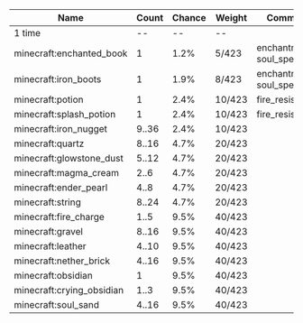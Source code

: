 | Name                      | Count | Chance | Weight | Comment                  |
| ------------------------- | ----- | ------ | ------ | ------------------------ |
| 1 time                    |    -- |     -- |     -- |                          |
| minecraft:enchanted_book  |     1 |   1.2% |  5/423 | enchantments: soul_speed |
| minecraft:iron_boots      |     1 |   1.9% |  8/423 | enchantments: soul_speed |
| minecraft:potion          |     1 |   2.4% | 10/423 | fire_resistance          |
| minecraft:splash_potion   |     1 |   2.4% | 10/423 | fire_resistance          |
| minecraft:iron_nugget     | 9..36 |   2.4% | 10/423 |                          |
| minecraft:quartz          | 8..16 |   4.7% | 20/423 |                          |
| minecraft:glowstone_dust  | 5..12 |   4.7% | 20/423 |                          |
| minecraft:magma_cream     |  2..6 |   4.7% | 20/423 |                          |
| minecraft:ender_pearl     |  4..8 |   4.7% | 20/423 |                          |
| minecraft:string          | 8..24 |   4.7% | 20/423 |                          |
| minecraft:fire_charge     |  1..5 |   9.5% | 40/423 |                          |
| minecraft:gravel          | 8..16 |   9.5% | 40/423 |                          |
| minecraft:leather         | 4..10 |   9.5% | 40/423 |                          |
| minecraft:nether_brick    | 4..16 |   9.5% | 40/423 |                          |
| minecraft:obsidian        |     1 |   9.5% | 40/423 |                          |
| minecraft:crying_obsidian |  1..3 |   9.5% | 40/423 |                          |
| minecraft:soul_sand       | 4..16 |   9.5% | 40/423 |                          |
